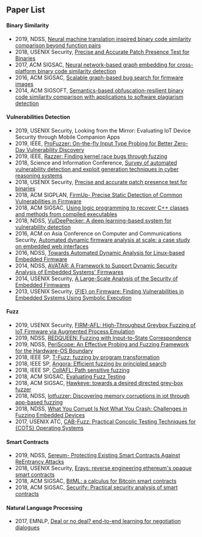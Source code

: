 ## Paper List
#### Binary Similarity
+ 2019, NDSS, [Neural machine translation inspired binary code similarity comparison beyond function pairs](https://arxiv.org/abs/1808.04706)
+ 2018, USENIX Security, [Precise and Accurate Patch  Presence Test for Binaries](https://www.usenix.org/conference/usenixsecurity18/presentation/zhang-hang)
+ 2017, ACM SIGSAC, [Neural network-based graph embedding for cross-platform binary code similarity detection](https://dl.acm.org/citation.cfm?id=3134018)
+ 2016, ACM SIGSAC, [Scalable graph-based bug search for firmware images](https://dl.acm.org/citation.cfm?id=2978370)
+ 2014, ACM SIGSOFT, [Semantics-based obfuscation-resilient binary code similarity comparison with applications to software plagiarism detection](https://dl.acm.org/citation.cfm?id=2635900)
#### Vulnerabilities Detection
+ 2019, USENIX Security, Looking from the Mirror: Evaluating IoT Device Security through Mobile Companion Apps
+ 2019, IEEE, [ProFuzzer: On-the-fly Input Type Probing for Better Zero-Day Vulnerability Discovery](https://www.cs.purdue.edu/homes/ma229/papers/SP19.pdf)
+ 2019, IEEE, [Razzer: Finding kernel race bugs through fuzzing](https://lifeasageek.github.io/papers/jeong:razzer.pdf)
+ 2018, Science and Information Conference, [Survey of automated vulnerability detection and exploit generation techniques in cyber reasoning systems](https://link.springer.com/chapter/10.1007/978-3-030-01177-2_79)
+ 2018, USENIX Security, [Precise and accurate patch presence test for binaries](https://www.usenix.org/conference/usenixsecurity18/presentation/zhang-hang)
+ 2018, ACM SIGPLAN, [FirmUp- Precise Static Detection of Common Vulnerabilities in Firmware](https://dl.acm.org/citation.cfm?id=3177157)
+ 2018, ACM SIGSAC, [Using logic programming to recover C++ classes and methods from compiled executables](https://dl.acm.org/citation.cfm?id=3243793)
+ 2018, NDSS, [VulDeePecker: A deep learning-based system for vulnerability detection](https://www.ndss-symposium.org/wp-content/uploads/2018/02/ndss2018_03A-2_Li_paper.pdf)
+ 2016, ACM on Asia Conference on Computer and Communications Security, [Automated dynamic firmware analysis at scale: a case study on embedded web interfaces](https://dl.acm.org/citation.cfm?id=2897900)
+ 2016, NDSS, [Towards Automated Dynamic Analysis for Linux-based Embedded Firmware](https://www.ndss-symposium.org/wp-content/uploads/2017/09/towards-automated-dynamic-analysis-linux-based-embedded-firmware.pdf)
+ 2014, NDSS, [AVATAR: A Framework to Support Dynamic Security Analysis of Embedded Systems' Firmwares](https://www.ndss-symposium.org/wp-content/uploads/2017/09/02_3_1.pdf)
+ 2014, USENIX Security, [A Large-Scale Analysis of the Security of Embedded Firmwares](https://www.usenix.org/conference/usenixsecurity14/technical-sessions/presentation/costin)
+ 2013, USENIX Security, [{FIE} on Firmware: Finding Vulnerabilities in Embedded Systems Using Symbolic Execution](https://www.usenix.org/conference/usenixsecurity13/technical-sessions/paper/davidson)
#### Fuzz
+ 2019, USENIX Security, [FIRM-AFL: High-Throughput Greybox Fuzzing of IoT Firmware via Augmented Process Emulation](https://www.cs.ucr.edu/~heng/pubs/FirmAFL.pdf)
+ 2019, NDSS, [REDQUEEN: Fuzzing with Input-to-State Correspondence](https://www.ei.ruhr-uni-bochum.de/media/emma/veroeffentlichungen/2018/12/17/NDSS19-Redqueen.pdf)
+ 2019, NDSS, [PeriScope: An Effective Probing and Fuzzing Framework for the Hardware-OS Boundary](https://www.ndss-symposium.org/wp-content/uploads/2019/02/ndss2019_04A-1_Song_paper.pdf)
+ 2018, IEEE SP, [T-Fuzz: fuzzing by program transformation](https://ieeexplore.ieee.org/abstract/document/8418632/)
+ 2018, IEEE SP, [Angora: Efficient fuzzing by principled search](https://ieeexplore.ieee.org/abstract/document/8418633/)
+ 2018, IEEE SP, [CollAFL: Path sensitive fuzzing](https://ieeexplore.ieee.org/abstract/document/8418631/)
+ 2018, ACM SIGSAC, [Evaluating Fuzz Testing](https://dl.acm.org/citation.cfm?id=3243804)
+ 2018, ACM SIGSAC, [Hawkeye: towards a desired directed grey-box fuzzer](https://dl.acm.org/citation.cfm?id=3243849)
+ 2018, NDSS, [Iotfuzzer: Discovering memory corruptions in iot through app-based fuzzing](https://staff.ie.cuhk.edu.hk/~khzhang/my-papers/2018-ndss-iot.pdf)
+ 2018, NDSS, [What You Corrupt Is Not What You Crash: Challenges in Fuzzing Embedded Devices](http://s3.eurecom.fr/docs/ndss18_muench.pdf)
+ 2017, USENIX ATC, [CAB-Fuzz: Practical Concolic Testing Techniques for {COTS} Operating Systems](https://www.usenix.org/conference/atc17/technical-sessions/presentation/kim)
#### Smart Contracts
+ 2019, NDSS, [Sereum- Protecting Existing Smart Contracts Against ReEntrancy Attacks](https://www.ndss-symposium.org/wp-content/uploads/2019/02/ndss2019_09-3_Rodler_paper.pdf)
+ 2018, USENIX Security, [Erays: reverse engineering ethereum's opaque smart contracts](https://www.usenix.org/conference/usenixsecurity18/presentation/zhou)
+ 2018, ACM SIGSAC, [BitML: a calculus for Bitcoin smart contracts](https://dl.acm.org/citation.cfm?id=3243795)
+ 2018, ACM SIGSAC, [Securify: Practical security analysis of smart contracts](https://dl.acm.org/citation.cfm?id=3243780)
#### Natural Language Processing
+ 2017, EMNLP, [Deal or no deal? end-to-end learning for negotiation dialogues](https://pdfs.semanticscholar.org/de2e/8ba7689f2a9648cfa31dca59f73b195622ce.pdf)
